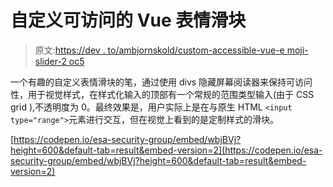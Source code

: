 # 自定义可访问的 Vue 表情滑块

> 原文:[https://dev . to/ambjornskold/custom-accessible-vue-e moji-slider-2 oc5](https://dev.to/ambjornskold/custom-accessible-vue-emoji-slider-2oc5)

一个有趣的自定义表情滑块的笔，通过使用 divs 隐藏屏幕阅读器来保持可访问性，用于视觉样式，在样式化输入的顶部有一个常规的范围类型输入(由于 CSS grid ),不透明度为 0。最终效果是，用户实际上是在与原生 HTML `<input type="range">`元素进行交互，但在视觉上看到的是定制样式的滑块。

[https://codepen.io/esa-security-group/embed/wbjBVj?height=600&default-tab=result&embed-version=2](https://codepen.io/esa-security-group/embed/wbjBVj?height=600&default-tab=result&embed-version=2)